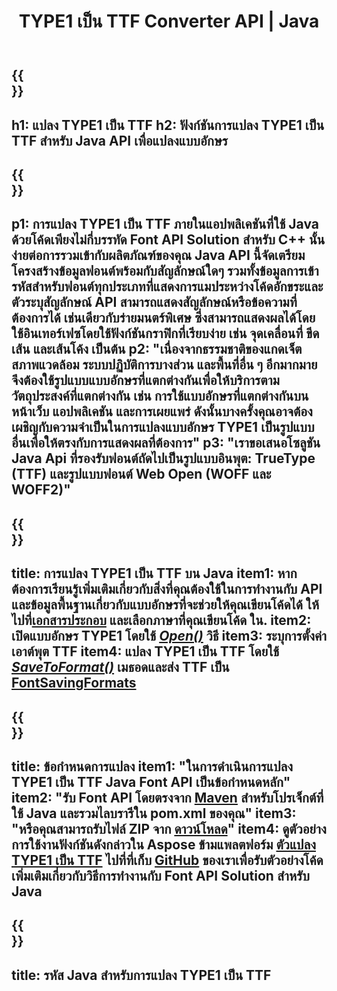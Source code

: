 ﻿---
translation: true
template: /_templates/conversion-child-java.md
title: TYPE1 เป็น TTF Converter API | Java
description: แปลง TYPE1 เป็น TTF โดยใช้ Java API บน Windows และ Linux รวมฟังก์ชันการแปลงฟอนต์ TYPE1 ดั้งเดิมเข้ากับ TTF เข้ากับโซลูชันของคุณเอง
keywords: type1 ถึง ttf java api, โซลูชัน type12ttf java ของ type1 ถึง ttf java
url: /java/conversion/type1-to-ttf/
family: font
platformtag: java
feature: conversion
otherformats: WOFF WOFF2
---

{{<section banner>}}
---
h1: แปลง TYPE1 เป็น TTF
h2: ฟังก์ชันการแปลง TYPE1 เป็น TTF สำหรับ Java API เพื่อแปลงแบบอักษร
---

{{<section overview>}}
---
p1: การแปลง TYPE1 เป็น TTF ภายในแอปพลิเคชันที่ใช้ Java ด้วยโค้ดเพียงไม่กี่บรรทัด Font API Solution สำหรับ С++ นั้นง่ายต่อการรวมเข้ากับผลิตภัณฑ์ของคุณ Java API นี้จัดเตรียมโครงสร้างข้อมูลฟอนต์พร้อมกับสัญลักษณ์ใดๆ รวมทั้งข้อมูลการเข้ารหัสสำหรับฟอนต์ทุกประเภทที่แสดงการแมประหว่างโค้ดอักขระและตัวระบุสัญลักษณ์ API สามารถแสดงสัญลักษณ์หรือข้อความที่ต้องการได้ เช่นเดียวกับร่ายมนตร์พิเศษ ซึ่งสามารถแสดงผลได้โดยใช้อินเทอร์เฟซโดยใช้ฟังก์ชันกราฟิกที่เรียบง่าย เช่น จุดเคลื่อนที่ ขีดเส้น และเส้นโค้ง เป็นต้น
p2: "เนื่องจากธรรมชาติของแกดเจ็ต สภาพแวดล้อม ระบบปฏิบัติการบางส่วน และพื้นที่อื่น ๆ อีกมากมายจึงต้องใช้รูปแบบแบบอักษรที่แตกต่างกันเพื่อให้บริการตามวัตถุประสงค์ที่แตกต่างกัน เช่น การใช้แบบอักษรที่แตกต่างกันบนหน้าเว็บ แอปพลิเคชัน และการเผยแพร่ ดังนั้นบางครั้งคุณอาจต้องเผชิญกับความจำเป็นในการแปลงแบบอักษร TYPE1 เป็นรูปแบบอื่นเพื่อให้ตรงกับการแสดงผลที่ต้องการ"
p3: "เราขอเสนอโซลูชัน Java Api ที่รองรับฟอนต์ถัดไปเป็นรูปแบบอินพุต: TrueType (TTF) และรูปแบบฟอนต์ Web Open (WOFF และ WOFF2)"
---

{{<section feature1>}}
---
title: การแปลง TYPE1 เป็น TTF บน Java
item1: หากต้องการเรียนรู้เพิ่มเติมเกี่ยวกับสิ่งที่คุณต้องใช้ในการทำงานกับ API และข้อมูลพื้นฐานเกี่ยวกับแบบอักษรที่จะช่วยให้คุณเขียนโค้ดได้ ให้ไปที่[เอกสารประกอบ](https://docs.aspose.com/font/) และเลือกภาษาที่คุณเขียนโค้ด ใน.
item2: เปิดแบบอักษร TYPE1 โดยใช้ [*Open()*](https://reference.aspose.com/font/java/com.aspose.font/Font#open-com.aspose.font.FontDefinition-) วิธี
item3: ระบุการตั้งค่าเอาต์พุต TTF
item4: แปลง TYPE1 เป็น TTF โดยใช้ [*SaveToFormat()*](https://reference.aspose.com/font/java/com.aspose.font/Font#saveToFormat-java.io.OutputStream-com.aspose.font.FontSavingFormats-)   เมธอดและส่ง TTF เป็น [FontSavingFormats](https://reference.aspose.com/font/java/com.aspose.font/FontSavingFormats)
---

{{<section feature2>}}
---
title: ข้อกำหนดการแปลง
item1: "ในการดำเนินการแปลง TYPE1 เป็น TTF Java Font API เป็นข้อกำหนดหลัก"
item2: "รับ Font API โดยตรงจาก [Maven](https://repository.aspose.com/webapp/#/artifacts/browse/tree/General/repo/com/aspose/aspose-font) สำหรับโปรเจ็กต์ที่ใช้ Java และรวมไลบรารีใน pom.xml ของคุณ"
item3: "หรือคุณสามารถรับไฟล์ ZIP จาก [ดาวน์โหลด](https://releases.aspose.com/font/java/)"
item4: ดูตัวอย่างการใช้งานฟังก์ชันดังกล่าวใน Aspose ข้ามแพลตฟอร์ม [ตัวแปลง TYPE1 เป็น TTF](https://products.aspose.app/font/conversion/type1-to-ttf) ไปที่ที่เก็บ [GitHub](https://github.com/aspose-font/Aspose.Font-Documentation/tree/master/java-examples) ของเราเพื่อรับตัวอย่างโค้ดเพิ่มเติมเกี่ยวกับวิธีการทำงานกับ Font API Solution สำหรับ Java
---

{{<section codeexample>}}
---
title: รหัส Java สำหรับการแปลง TYPE1 เป็น TTF
---
